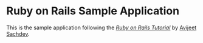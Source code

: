 # Ruby on Rails Sample Application

This is the sample application following the [*Ruby on Rails Tutorial*](http://railstutorial.org/)
by [Avijeet Sachdev](http://avijeets.com/).